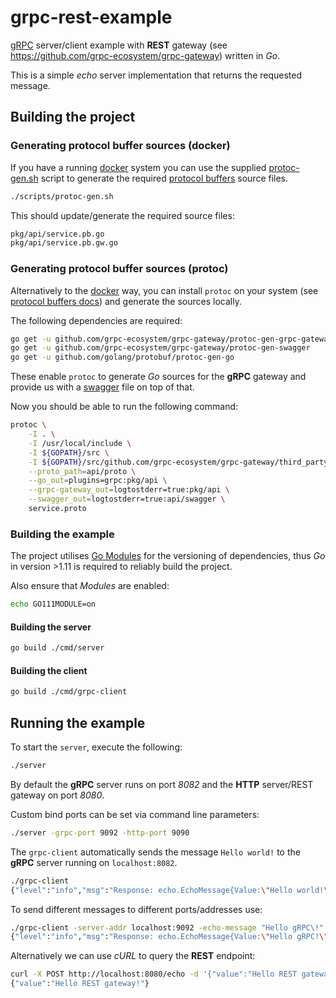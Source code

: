 # grpc-rest-example

[gRPC](https://grpc.io/) server/client example with **REST** gateway (see https://github.com/grpc-ecosystem/grpc-gateway) written in *Go*.

This is a simple *echo* server implementation that returns the requested message.


## Building the project

### Generating protocol buffer sources (docker)

If you have a running [docker](https://www.docker.com/) system you can use the supplied [protoc-gen.sh](https://github.com/bamling/grpc-rest-example/blob/master/scripts/protoc-gen.sh) script to generate the required [protocol buffers](https://developers.google.com/protocol-buffers/) source files.

```bash
./scripts/protoc-gen.sh
```

This should update/generate the required source files:

```bash
pkg/api/service.pb.go
pkg/api/service.pb.gw.go
```

### Generating protocol buffer sources (protoc)

Alternatively to the [docker](https://www.docker.com/) way, you can install `protoc` on your system (see [protocol buffers docs](https://developers.google.com/protocol-buffers/docs/downloads)) and generate the sources locally.

The following dependencies are required:

```bash
go get -u github.com/grpc-ecosystem/grpc-gateway/protoc-gen-grpc-gateway
go get -u github.com/grpc-ecosystem/grpc-gateway/protoc-gen-swagger
go get -u github.com/golang/protobuf/protoc-gen-go
```

These enable `protoc` to generate *Go* sources for the **gRPC** gateway and provide us with a [swagger](https://swagger.io/) file on top of that.

Now you should be able to run the following command:


```bash
protoc \
    -I . \
    -I /usr/local/include \
    -I ${GOPATH}/src \
    -I ${GOPATH}/src/github.com/grpc-ecosystem/grpc-gateway/third_party/googleapis \
    --proto_path=api/proto \
    --go_out=plugins=grpc:pkg/api \
    --grpc-gateway_out=logtostderr=true:pkg/api \
    --swagger_out=logtostderr=true:api/swagger \
    service.proto
``` 

### Building the example

The project utilises [Go Modules](https://github.com/golang/go/wiki/Modules) for the versioning of dependencies, thus *Go* in version >1.11 is required to reliably build the project.

Also ensure that *Modules* are enabled:

```bash
echo GO111MODULE=on
```

#### Building the server

```bash
go build ./cmd/server
```

#### Building the client

```bash
go build ./cmd/grpc-client
```


## Running the example

To start the `server`, execute the following:

```bash
./server
```

By default the **gRPC** server runs on port *8082* and the **HTTP** server/REST gateway on port *8080*.

Custom bind ports can be set via command line parameters:

```bash
./server -grpc-port 9092 -http-port 9090
```

The `grpc-client` automatically sends the message `Hello world!` to the **gRPC** server running on `localhost:8082`.

```bash
./grpc-client
{"level":"info","msg":"Response: echo.EchoMessage{Value:\"Hello world!\"}","time":"2019-04-03T14:43:40+02:00"}
```

To send different messages to different ports/addresses use:

```bash
./grpc-client -server-addr localhost:9092 -echo-message "Hello gRPC\!"
{"level":"info","msg":"Response: echo.EchoMessage{Value:\"Hello gRPC!\"}","time":"2019-04-03T14:45:26+02:00"}
```

Alternatively we can use *cURL* to query the **REST** endpoint:

```bash
curl -X POST http://localhost:8080/echo -d '{"value":"Hello REST gateway!"}'
{"value":"Hello REST gateway!"}
```